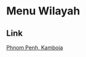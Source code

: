 # Menu Wilayah

## Link

[Phnom Penh, Kamboja](https://github.com/gigit-pemilu/pemilu-2024-99-luar-negeri/tree/main/pileg-dpr/hitung-suara/sub/99-luar-negeri/sub/91-phnom-penh-kamboja/sub/01-phnom-penh-kamboja)

